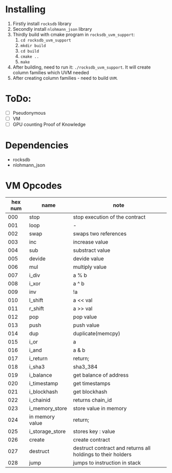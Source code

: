 # Installing
1. Firstly install `rocksdb` library
2. Secondly install `nlohmann_json` library
3. Thirdly build with cmake program in `rocksdb_uvm_support`:
	1. `cd rocksdb_uvm_support`
	2. `mkdir build`
	3. `cd build`
	4. `cmake ..`
	5. `make`
4. After building, need to run it:  `./rocksdb_uvm_support`. It will create column families which UVM needed
5. After creating column families - need to build `UVM`. 

# ToDo:
- [ ] Pseudonymous
- [ ] VM
- [ ] GPU counting Proof of Knowledge

# Dependencies
- rocksdb
- nlohmann_json

# VM Opcodes

|hex num|name   		|note   													|
|	---	|	---			|				---											|
|000	|stop   		|stop execution of the contract 							|
|001	|loop   		|-   														|
|002	|swap   		|swaps two references   									|
|003	|inc 			|increase value 											|
|004	|sub 			|substract value 											|
|005	|devide 		|devide value 												|
|006	|mul 			|multiply value 											|
|007	|i_div 			|a % b														|
|008	|i_xor 			|a ^ b														|
|009	|inv 			|!a															|
|010	|l_shift		|a << val													|
|011	|r_shift		|a >> val													|
|012	|pop 			|pop value													|
|013	|push 			|push value													|
|014	|dup 			|duplicate(memcpy)											|
|015	|i_or 			|a || b		 												|
|016	|i_and 			|a & b			 											|
|017	|i_return		|return;													|
|018	|i_sha3 		|sha3_384		 											|
|019	|i_balance 		|get balance of address										|
|020	|i_timestamp	|get timestamps												|
|021	|i_blockhash	|get blockhash												|
|022	|i_chainid 		|returns chain_id											|
|023	|i_memory_store	|store value in memory		 								|
|024	|in memory value|return;													|
|025	|i_storage_store|stores key : value		 									|
|026	|create 		|create contract 											|
|027	|destruct 		|destruct contract and returns all holdings to their holders|
|028	|jump 			|jumps to instruction <num> in stack						|